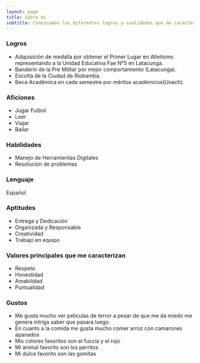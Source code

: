 ```yaml
---
layout: page
title: Sobre mi
subtitle: Conozcamos los diferentes logros y cualidades que me caracterizan 
---
```

<link rel="stylesheet" href="assets/css/cssindex.css">
<p>

### Logros
<ul>
<li> Adquisición de medalla por obtener el Primer Lugar en Atletismo representando a la Unidad Educativa Fae N°5 en Latacunga.</li>
<li>Banderín de la Pre Militar por mejor comportamiento (Latacunga).</li>
<li>Escolta de la Ciudad de Riobamba.</li>
<li>Beca Académica en cada semestre por méritos académicos(Unach).</li>
</ul>

### Aficiones
<ul>
<li>Jugar Futbol </li>
<li>Leer</li>
<li>Viajar</li>
<li>Bailar</li>
</ul>

### Habilidades
<ul>
<li>Manejo de Herramientas Digitales</li>
<li>Resolución de problemas</li>
</ul>

### Lenguaje

Español

### Aptitudes
<ul>
<li>Entrega y Dedicación</li>
<li>Organizada y Responsable</li>
<li>Creatividad</li>
<li>Trabajo en equipo</li>
</ul>

### Valores principales que me caracterizan 
<ul>
<li>Respeto</li>
<li>Honestidad</li>
<li>Amabilidad</li>
<li>Puntualidad</li>
</ul>

### Gustos
<ul>
<li>Me gusta mucho ver películas de terror a pesar de que me da miedo me genera intriga saber que pasara luego.</li>
<li>En cuanto a la comida me gusta mucho comer arroz con camarones apanados</li>
<li> Mis colores favoritos son el fuccia y el rojo</li>
<li>Mi animal favorito son los perritos</li>
<li>Mi dulce favorito son las gomitas</li>
</ul>

</p>